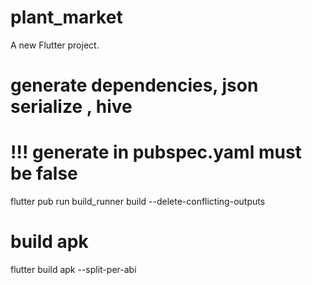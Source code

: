 # plant_market

A new Flutter project.

# generate dependencies, json serialize , hive

# !!! generate in pubspec.yaml must be false

flutter pub run build_runner build --delete-conflicting-outputs

# build apk

flutter build apk --split-per-abi
